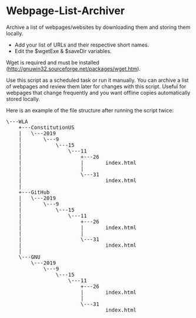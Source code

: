 # Webpage-List-Archiver
Archive a list of webpages/websites by downloading them and storing them locally.
* Add your list of URLs and their respective short names.
* Edit the $wgetExe & $saveDir variables.  
  
Wget is required and must be installed (http://gnuwin32.sourceforge.net/packages/wget.htm).

Use this script as a scheduled task or run it manually. You can archive a list of webpages and review them later for changes with this script. Useful for webpages that change frequently and you want offline copies automatically stored locally.


Here is an example of the file structure after running the script twice:

<pre>\---WLA
    +---ConstitutionUS
    |   \---2019
    |       \---9
    |           \---15
    |               \---11
    |                   +---26
    |                   |       index.html
    |                   |       
    |                   \---31
    |                           index.html
    |                           
    +---GitHub
    |   \---2019
    |       \---9
    |           \---15
    |               \---11
    |                   +---26
    |                   |       index.html
    |                   |       
    |                   \---31
    |                           index.html
    |                           
    \---GNU
        \---2019
            \---9
                \---15
                    \---11
                        +---26
                        |       index.html
                        |       
                        \---31
                                index.html</pre>
                                
